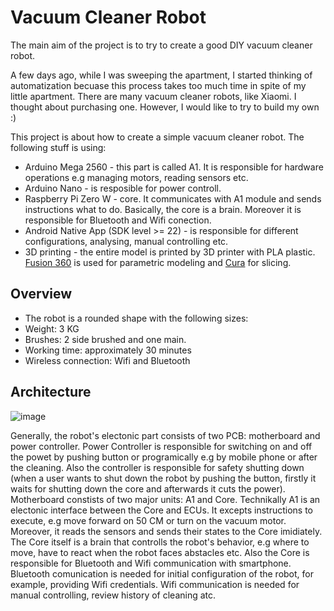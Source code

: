 # Vacuum Cleaner Robot 
The main aim of the project is to try to create a good DIY vacuum cleaner robot.

A few days ago, while I was sweeping the apartment, I started thinking of automatization becuase this process takes too much time in spite of my little apartment. There are many vacuum cleaner robots, like Xiaomi. I thought about purchasing one. However, I would like to try to build my own :)

This project is about how to create a simple vacuum cleaner robot. The following stuff is using:
* Arduino Mega 2560 - this part is called A1. It is responsible for hardware operations e.g managing motors, reading sensors etc.
* Arduino Nano - is resposible for power controll.
* Raspberry Pi Zero W - core. It communicates with A1 module and sends instructions what to do. Basically, the core is a brain. Moreover it is responsible for Bluetooth and Wifi conection.
* Android Native App (SDK level >= 22) - is responsible for different configurations, analysing, manual controlling etc.
* 3D printing - the entire model is printed by 3D printer with PLA plastic. [Fusion 360](https://www.autodesk.com/products/fusion-360/overview) is used for parametric modeling and [Cura](https://ultimaker.com/software/ultimaker-cura) for slicing.

## Overview
* The robot is a rounded shape with the following sizes:
* Weight: 3 KG
* Brushes: 2 side brushed and one main.
* Working time: approximately 30 minutes
* Wireless connection: Wifi and Bluetooth

## Architecture 
![image](https://user-images.githubusercontent.com/39415360/179946342-a393f9e0-408d-4760-a70b-cfd9a5e10395.png)

Generally, the robot's electonic part consists of two PCB: motherboard and power controller. Power Controller is responsible for switching on and off the powet by pushing button or programically e.g by mobile phone or after the cleaning. Also the controller is responsible for safety shutting down (when a user wants to shut down the robot by pushing the button, firstly it waits for shutting down the core and afterwards it cuts the power). Motherboard constists of two major units: A1 and Core. Technikally A1 is an electonic interface between the Core and ECUs. It excepts instructions to execute, e.g move forward on 50 CM or turn on the vacuum motor. Moreover, it reads the sensors and sends their states to the Core imidiately. The Core itself is a brain that controlls the robot's behavior, e.g where to move, have to react when the robot faces abstacles etc. Also the Core is responsible for Bluetooth and Wifi communication with smartphone. Bluetooth comunication is needed for initial configuration of the robot, for example, providing Wifi credentials. Wifi communication is needed for manual controlling, review history of cleaning atc.



